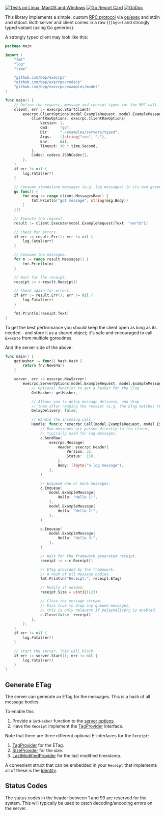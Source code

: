 [![Tests on Linux, MacOS and Windows](https://github.com/bep/execrpc/workflows/Test/badge.svg)](https://github.com/bep/execrpc/actions?query=workflow:Test)
[![Go Report Card](https://goreportcard.com/badge/github.com/bep/execrpc)](https://goreportcard.com/report/github.com/bep/execrpc)
[![GoDoc](https://godoc.org/github.com/bep/execrpc?status.svg)](https://godoc.org/github.com/bep/execrpc)

This library implements a simple, custom [RPC protocol](https://en.wikipedia.org/wiki/Remote_procedure_call) via [os/exex](https://pkg.go.dev/os/exec) and stdin and stdout. Both server and client comes in a raw (`[]byte`) and strongly typed variant (using Go generics).

A strongly typed client may look like this:

```go
package main

import (
	"fmt"
	"log"
	"time"

	"github.com/bep/execrpc"
	"github.com/bep/execrpc/codecs"
	"github.com/bep/execrpc/examples/model"
)

func main() {
	// Define the request, message and receipt types for the RPC call.
	client, err := execrpc.StartClient(
		execrpc.ClientOptions[model.ExampleRequest, model.ExampleMessage, model.ExampleReceipt]{
			ClientRawOptions: execrpc.ClientRawOptions{
				Version: 1,
				Cmd:     "go",
				Dir:     "./examples/servers/typed",
				Args:    []string{"run", "."},
				Env:     nil,
				Timeout: 30 * time.Second,
			},
			Codec: codecs.JSONCodec{},
		},
	)
	if err != nil {
		log.Fatal(err)
	}

	// Consume standalone messages (e.g. log messages) in its own goroutine.
	go func() {
		for msg := range client.MessagesRaw() {
			fmt.Println("got message", string(msg.Body))
		}
	}()

	// Execute the request.
	result := client.Execute(model.ExampleRequest{Text: "world"})

	// Check for errors.
	if err := result.Err(); err != nil {
		log.Fatal(err)
	}

	// Consume the messages.
	for m := range result.Messages() {
		fmt.Println(m)
	}

	// Wait for the receipt.
	receipt := <-result.Receipt()

	// Check again for errors.
	if err := result.Err(); err != nil {
		log.Fatal(err)
	}

	fmt.Println(receipt.Text)
}
```

To get the best performance you should keep the client open as long as its needed – and store it as a shared object; it's safe and encouraged to call `Execute` from multiple goroutines.

And the server side of the above:

```go
func main() {
	getHasher := func() hash.Hash {
		return fnv.New64a()
	}

	server, err := execrpc.NewServer(
		execrpc.ServerOptions[model.ExampleRequest, model.ExampleMessage, model.ExampleReceipt]{
			// Optional function to get a hasher for the ETag.
			GetHasher: getHasher,

			// Allows you to delay message delivery, and drop
			// them after reading the receipt (e.g. the ETag matches the ETag seen by client).
			DelayDelivery: false,

			// Handle the incoming call.
			Handle: func(c *execrpc.Call[model.ExampleRequest, model.ExampleMessage, model.ExampleReceipt]) {
				// Raw messages are passed directly to the client,
				// typically used for log messages.
				c.SendRaw(
					execrpc.Message{
						Header: execrpc.Header{
							Version: 32,
							Status:  150,
						},
						Body: []byte("a log message"),
					},
				)

				// Enqueue one or more messages.
				c.Enqueue(
					model.ExampleMessage{
						Hello: "Hello 1!",
					},
					model.ExampleMessage{
						Hello: "Hello 2!",
					},
				)

				c.Enqueue(
					model.ExampleMessage{
						Hello: "Hello 3!",
					},
				)

				// Wait for the framework generated receipt.
				receipt := <-c.Receipt()

				// ETag provided by the framework.
				// A hash of all message bodies.
				fmt.Println("Receipt:", receipt.ETag)

				// Modify if needed.
				receipt.Size = uint32(123)

				// Close the message stream.
				// Pass true to drop any queued messages,
				// this is only relevant if DelayDelivery is enabled.
				c.Close(false, receipt)
			},
		},
	)
	if err != nil {
		log.Fatal(err)
	}

	// Start the server. This will block.
	if err := server.Start(); err != nil {
		log.Fatal(err)
	}
}
```

## Generate ETag

The server can generate an ETag for the messages. This is a hash of all message bodies. 

To enable this:

1. Provide a `GetHasher` function to the [server options](https://pkg.go.dev/github.com/bep/execrpc#ServerOptions).
2. Have the `Receipt` implement the [TagProvider](https://pkg.go.dev/github.com/bep/execrpc#TagProvider) interface.

Note that there are three different optional E-interfaces for the `Receipt`:

1. [TagProvider](https://pkg.go.dev/github.com/bep/execrpc#TagProvider) for the ETag.
2. [SizeProvider](https://pkg.go.dev/github.com/bep/execrpc#SizeProvider) for the size.
3. [LastModifiedProvider](https://pkg.go.dev/github.com/bep/execrpc#LastModifiedProvider) for the last modified timestamp.

A convenient struct that can be embedded in your `Receipt` that implements all of these is the [Identity](https://pkg.go.dev/github.com/bep/execrpc#Identity).

## Status Codes

The status codes in the header between 1 and 99 are reserved for the system. This will typically be used to catch decoding/encoding errors on the server.